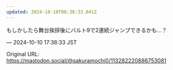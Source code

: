 ```yaml
---
updated: 2024-10-10T08:38:33.041Z
---
```


<p>もしかしたら舞台挨拶後にバルト9で2連続ジャンプできるかも…？</p>

&mdash; 2024-10-10 17:38:33 JST

Original URL: https://mastodon.social/@sakuramochi0/113282220886753081
